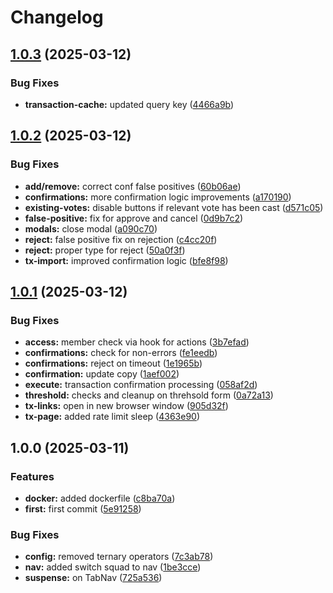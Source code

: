 # Changelog

## [1.0.3](https://github.com/Squads-Protocol/public-v3-client/compare/v1.0.2...v1.0.3) (2025-03-12)


### Bug Fixes

* **transaction-cache:** updated query key ([4466a9b](https://github.com/Squads-Protocol/public-v3-client/commit/4466a9b86bd91d650c63ba1fdd36dc75eeddf760))

## [1.0.2](https://github.com/Squads-Protocol/public-v3-client/compare/v1.0.1...v1.0.2) (2025-03-12)


### Bug Fixes

* **add/remove:** correct conf false positives ([60b06ae](https://github.com/Squads-Protocol/public-v3-client/commit/60b06ae0f401153975c49d30c70e56300f08933e))
* **confirmations:** more confirmation logic improvements ([a170190](https://github.com/Squads-Protocol/public-v3-client/commit/a1701904221c9a420267df2f87df3bf682367bfb))
* **existing-votes:** disable buttons if relevant vote has been cast ([d571c05](https://github.com/Squads-Protocol/public-v3-client/commit/d571c053af08b177197c1b8d6e6d679cfdc3bd5f))
* **false-positive:** fix for approve and cancel ([0d9b7c2](https://github.com/Squads-Protocol/public-v3-client/commit/0d9b7c25ddd6572196f83dffcf5c7445dfca56fb))
* **modals:** close modal ([a090c70](https://github.com/Squads-Protocol/public-v3-client/commit/a090c709e60604c4987594566fd0bbc2aeaf10ea))
* **reject:** false positive fix on rejection ([c4cc20f](https://github.com/Squads-Protocol/public-v3-client/commit/c4cc20ff5bdda0dc872e4e6cb9da516ecae76629))
* **reject:** proper type for reject ([50a0f3f](https://github.com/Squads-Protocol/public-v3-client/commit/50a0f3ffa439de46579fa7520c3d1c439c9624e8))
* **tx-import:** improved confirmation logic ([bfe8f98](https://github.com/Squads-Protocol/public-v3-client/commit/bfe8f98f302f6eda707e939b59366b2ffd7c53a5))

## [1.0.1](https://github.com/Squads-Protocol/public-v3-client/compare/v1.0.0...v1.0.1) (2025-03-12)


### Bug Fixes

* **access:** member check via hook for actions ([3b7efad](https://github.com/Squads-Protocol/public-v3-client/commit/3b7efad78bcf436a0d0489d3c600fec01eda6497))
* **confirmations:** check for non-errors ([fe1eedb](https://github.com/Squads-Protocol/public-v3-client/commit/fe1eedb6058ab3a95c243c581a03cd1393850125))
* **confirmations:** reject on timeout ([1e1965b](https://github.com/Squads-Protocol/public-v3-client/commit/1e1965be5279adb9aeae41258f6065e894cb9c14))
* **confirmation:** update copy ([1aef002](https://github.com/Squads-Protocol/public-v3-client/commit/1aef0028b482d95808c0d96c33d48be2b56db1f8))
* **execute:** transaction confirmation processing ([058af2d](https://github.com/Squads-Protocol/public-v3-client/commit/058af2d4dd19908af2808d227df193c742a8112c))
* **threshold:** checks and cleanup on threhsold form ([0a72a13](https://github.com/Squads-Protocol/public-v3-client/commit/0a72a1371f10c9b9f0c0594cc30d8b8ad3fec9a3))
* **tx-links:** open in new browser window ([905d32f](https://github.com/Squads-Protocol/public-v3-client/commit/905d32fa51710dd74f0cea5325d34d067fb68503))
* **tx-page:** added rate limit sleep ([4363e90](https://github.com/Squads-Protocol/public-v3-client/commit/4363e904c9dc784553e6de685cce04855b89dcf4))

## 1.0.0 (2025-03-11)


### Features

* **docker:** added dockerfile ([c8ba70a](https://github.com/Squads-Protocol/public-v3-client/commit/c8ba70ad5317b22fc7c2e340d903d9db53e9cea8))
* **first:** first commit ([5e91258](https://github.com/Squads-Protocol/public-v3-client/commit/5e9125875909f2d58b30a61d38998b791ad9e69f))


### Bug Fixes

* **config:** removed ternary operators ([7c3ab78](https://github.com/Squads-Protocol/public-v3-client/commit/7c3ab78a5d36ffb491787088b1102b07c1666105))
* **nav:** added switch squad to nav ([1be3cce](https://github.com/Squads-Protocol/public-v3-client/commit/1be3cce412cc5f0e2c8ee0aad3593651a79af21f))
* **suspense:** on TabNav ([725a536](https://github.com/Squads-Protocol/public-v3-client/commit/725a53650f81b1b05968e8050e1a0e7f0a47c1ba))
